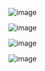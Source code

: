 ![image](https://github.com/TaimaHamadneh/Investigate_a_Dataset/assets/98472054/dce5332a-3603-43c1-9eff-266611859116)

![image](https://github.com/TaimaHamadneh/Investigate_a_Dataset/assets/98472054/e31badc7-7b6d-47e2-9b86-1341845a976c)

![image](https://github.com/TaimaHamadneh/Investigate_a_Dataset/assets/98472054/0e46f89d-184d-446d-8028-439c7f830855)

![image](https://github.com/TaimaHamadneh/Investigate_a_Dataset/assets/98472054/f6e0aeca-30f4-4eed-b0b0-a422a7ff1026)
